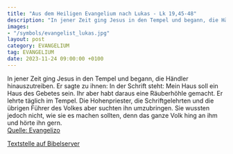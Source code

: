 ```yaml
---
title: "Aus dem Heiligen Evangelium nach Lukas - Lk 19,45-48"
description: "In jener Zeit ging Jesus in den Tempel und begann, die Händler hinauszutreiben. Er sagte zu ihnen: In der Schrift steht: Mein Haus soll ein Haus des Gebetes sein. Ihr aber habt daraus eine Räuberhöhle gemacht. Er lehrte täglich im Tempel. Die Hohenpriester, die Schriftgelehrten u...."
images:
- "/symbols/evangelist_lukas.jpg"
layout: post
category: EVANGELIUM
tag: EVANGELIUM
date: 2023-11-24 09:00:00 +0100
---
```

In jener Zeit ging Jesus in den Tempel und begann, die Händler hinauszutreiben.
Er sagte zu ihnen: In der Schrift steht: Mein Haus soll ein Haus des Gebetes sein. Ihr aber habt daraus eine Räuberhöhle gemacht.
Er lehrte täglich im Tempel. Die Hohenpriester, die Schriftgelehrten und die übrigen Führer des Volkes aber suchten ihn umzubringen.<!--more-->
Sie wussten jedoch nicht, wie sie es machen sollten, denn das ganze Volk hing an ihm und hörte ihn gern.<br>
[Quelle: Evangelizo](https://evangeliumtagfuertag.org/DE/gospel)

[Textstelle auf Bibelserver](https://www.bibleserver.com/EU/Lukas19,45-48)
